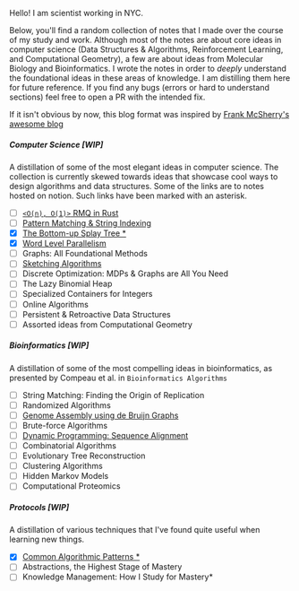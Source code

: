 Hello! I am scientist working in NYC.

Below, you'll find a random collection of notes that I made over the course of my study and work. Although most of the notes are about core ideas in computer science (Data Structures & Algorithms, Reinforcement Learning, and Computational Geometry), a few are about ideas from Molecular Biology and Bioinformatics.  I wrote the notes in order to _deeply_ understand the foundational ideas in these areas of knowledge. I am distilling them here for future reference. If you find any bugs (errors or hard to understand sections) feel free to open a PR with the intended fix.

If it isn't obvious by now, this blog format was inspired by [Frank McSherry's awesome blog](https://github.com/frankmcsherry/blog)

##### Computer Science [WIP]

A distillation of some of the most elegant ideas in computer science. The collection is currently skewed towards ideas that showcase cool ways to design algorithms and data structures. Some of the links are to notes hosted on notion. Such links have been marked with an asterisk.

- [ ]  [`<O(n), O(1)>` RMQ in Rust](https://github.com/jlikhuva/blog/blob/main/posts/rmq.md)
- [ ]  [Pattern Matching & String Indexing](https://github.com/jlikhuva/blog/blob/main/posts/string_indexing.md)
- [x]  [The Bottom-up Splay Tree *](https://www.notion.so/Splay-Trees-3942f6942b7f4b06b5f666912f26a33a)
- [x]  [Word Level Parallelism](https://github.com/jlikhuva/blog/blob/main/posts/wlp.md)
- [ ]  Graphs: All Foundational Methods
- [ ]  [Sketching Algorithms](posts/sketching.md)
- [ ]  Discrete Optimization: MDPs & Graphs are All You Need
- [ ]  The Lazy Binomial Heap
- [ ]  Specialized Containers for Integers
- [ ]  Online Algorithms
- [ ]  Persistent & Retroactive Data Structures
- [ ]  Assorted ideas from Computational Geometry

##### Bioinformatics [WIP]

A distillation of some of the most compelling ideas in bioinformatics, as presented by Compeau et al. in `Bioinformatics Algorithms`

- [ ]  String Matching: Finding the Origin of Replication
- [ ]  Randomized Algorithms
- [ ]  [Genome Assembly using de Bruijn Graphs](posts/genome_asm.md)
- [ ]  Brute-force Algorithms
- [ ]  [Dynamic Programming: Sequence Alignment](posts/seq_seq.md)
- [ ]  Combinatorial Algorithms
- [ ]  Evolutionary Tree Reconstruction
- [ ]  Clustering Algorithms
- [ ]  Hidden Markov Models
- [ ]  Computational Proteomics

##### Protocols [WIP]

A distillation of various techniques that I've found quite useful when learning new things.

- [x]  [Common Algorithmic Patterns *](https://www.notion.so/A-note-on-algorithmic-design-patterns-20e50d39c99945e3ad8dfb804177ab3f)
- [ ] Abstractions, the Highest Stage of Mastery
- [ ] Knowledge Management: How I Study for Mastery*

<!-- - [ ] Mathematical Maturity & Where to Find It
- [ ] A Technical Interview Worksheet -->
